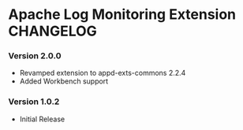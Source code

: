# Apache Log Monitoring Extension CHANGELOG

### Version 2.0.0
- Revamped extension to appd-exts-commons 2.2.4
- Added Workbench support

### Version 1.0.2
- Initial Release